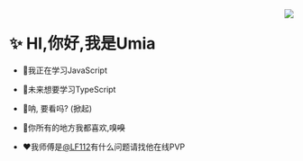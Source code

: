 <a href="https://github.com/anuraghazra/github-readme-stats">
  <img align="right" src="https://github-readme-stats.vercel.app/api?username=yume233" />
</a>

# ✨ HI,你好,我是Umia
* 📘我正在学习JavaScript

* 🔷未来想要学习TypeScript

* 💐呐, 要看吗? (掀起)

* 💌你所有的地方我都喜欢,嗅~~嗅~~

* ❤️我师傅是[@LF112](https://github.com/LF112)有什么问题请找他在线PVP
